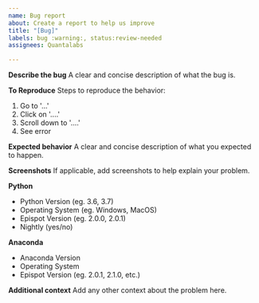 ```yaml
---
name: Bug report
about: Create a report to help us improve
title: "[Bug]"
labels: bug :warning:, status:review-needed
assignees: Quantalabs

---
```


**Describe the bug**
A clear and concise description of what the bug is.

**To Reproduce**
Steps to reproduce the behavior:
1. Go to '...'
2. Click on '....'
3. Scroll down to '....'
4. See error

**Expected behavior**
A clear and concise description of what you expected to happen.

**Screenshots**
If applicable, add screenshots to help explain your problem.

**Python**
- Python Version (eg. 3.6, 3.7)
- Operating System (eg. Windows, MacOS)
- Epispot Version (eg. 2.0.0, 2.0.1)
- Nightly (yes/no)

**Anaconda**
- Anaconda Version
- Operating System
- Epispot Version (eg. 2.0.1, 2.1.0, etc.)

**Additional context**
Add any other context about the problem here.

